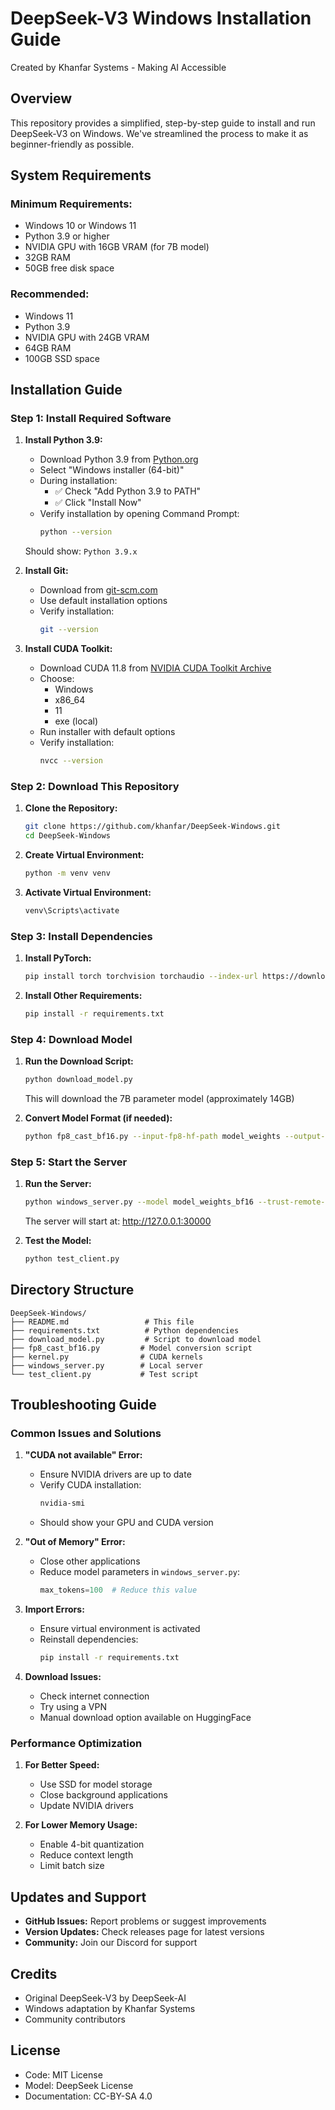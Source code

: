 # DeepSeek-V3 Windows Installation Guide
Created by Khanfar Systems - Making AI Accessible

## Overview
This repository provides a simplified, step-by-step guide to install and run DeepSeek-V3 on Windows. We've streamlined the process to make it as beginner-friendly as possible.

## System Requirements

### Minimum Requirements:
- Windows 10 or Windows 11
- Python 3.9 or higher
- NVIDIA GPU with 16GB VRAM (for 7B model)
- 32GB RAM
- 50GB free disk space

### Recommended:
- Windows 11
- Python 3.9
- NVIDIA GPU with 24GB VRAM
- 64GB RAM
- 100GB SSD space

## Installation Guide

### Step 1: Install Required Software

1. **Install Python 3.9:**
   - Download Python 3.9 from [Python.org](https://www.python.org/downloads/release/python-3913/)
   - Select "Windows installer (64-bit)"
   - During installation:
     - ✅ Check "Add Python 3.9 to PATH"
     - ✅ Click "Install Now"
   - Verify installation by opening Command Prompt:
     ```bash
     python --version
     ```
   Should show: `Python 3.9.x`

2. **Install Git:**
   - Download from [git-scm.com](https://git-scm.com/download/win)
   - Use default installation options
   - Verify installation:
     ```bash
     git --version
     ```

3. **Install CUDA Toolkit:**
   - Download CUDA 11.8 from [NVIDIA CUDA Toolkit Archive](https://developer.nvidia.com/cuda-11-8-0-download-archive)
   - Choose:
     - Windows
     - x86_64
     - 11
     - exe (local)
   - Run installer with default options
   - Verify installation:
     ```bash
     nvcc --version
     ```

### Step 2: Download This Repository

1. **Clone the Repository:**
   ```bash
   git clone https://github.com/khanfar/DeepSeek-Windows.git
   cd DeepSeek-Windows
   ```

2. **Create Virtual Environment:**
   ```bash
   python -m venv venv
   ```

3. **Activate Virtual Environment:**
   ```bash
   venv\Scripts\activate
   ```

### Step 3: Install Dependencies

1. **Install PyTorch:**
   ```bash
   pip install torch torchvision torchaudio --index-url https://download.pytorch.org/whl/cu118
   ```

2. **Install Other Requirements:**
   ```bash
   pip install -r requirements.txt
   ```

### Step 4: Download Model

1. **Run the Download Script:**
   ```bash
   python download_model.py
   ```
   This will download the 7B parameter model (approximately 14GB)

2. **Convert Model Format (if needed):**
   ```bash
   python fp8_cast_bf16.py --input-fp8-hf-path model_weights --output-bf16-hf-path model_weights_bf16
   ```

### Step 5: Start the Server

1. **Run the Server:**
   ```bash
   python windows_server.py --model model_weights_bf16 --trust-remote-code
   ```
   The server will start at: http://127.0.0.1:30000

2. **Test the Model:**
   ```bash
   python test_client.py
   ```

## Directory Structure
```
DeepSeek-Windows/
├── README.md                 # This file
├── requirements.txt          # Python dependencies
├── download_model.py         # Script to download model
├── fp8_cast_bf16.py         # Model conversion script
├── kernel.py                # CUDA kernels
├── windows_server.py        # Local server
└── test_client.py           # Test script
```

## Troubleshooting Guide

### Common Issues and Solutions

1. **"CUDA not available" Error:**
   - Ensure NVIDIA drivers are up to date
   - Verify CUDA installation:
     ```bash
     nvidia-smi
     ```
   - Should show your GPU and CUDA version

2. **"Out of Memory" Error:**
   - Close other applications
   - Reduce model parameters in `windows_server.py`:
     ```python
     max_tokens=100  # Reduce this value
     ```

3. **Import Errors:**
   - Ensure virtual environment is activated
   - Reinstall dependencies:
     ```bash
     pip install -r requirements.txt
     ```

4. **Download Issues:**
   - Check internet connection
   - Try using a VPN
   - Manual download option available on HuggingFace

### Performance Optimization

1. **For Better Speed:**
   - Use SSD for model storage
   - Close background applications
   - Update NVIDIA drivers

2. **For Lower Memory Usage:**
   - Enable 4-bit quantization
   - Reduce context length
   - Limit batch size

## Updates and Support

- **GitHub Issues:** Report problems or suggest improvements
- **Version Updates:** Check releases page for latest versions
- **Community:** Join our Discord for support

## Credits
- Original DeepSeek-V3 by DeepSeek-AI
- Windows adaptation by Khanfar Systems
- Community contributors

## License
- Code: MIT License
- Model: DeepSeek License
- Documentation: CC-BY-SA 4.0
